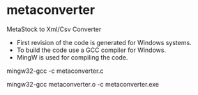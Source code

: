 # metaconverter
MetaStock to Xml/Csv Converter

- First revision of the code is generated for Windows systems. 
- To build the code use a GCC compiler for Windows. 
- MingW is used for compiling the code.

mingw32-gcc -c metaconverter.c

mingw32-gcc metaconverter.o -c metaconverter.exe
